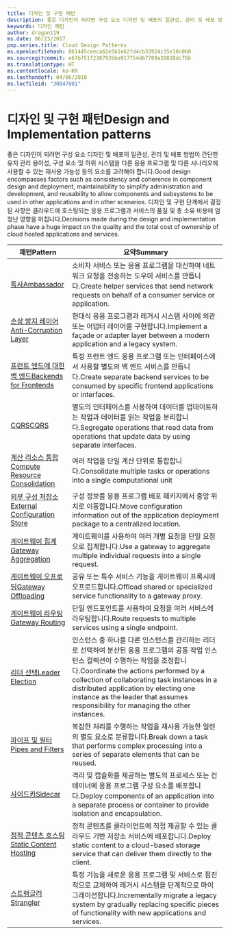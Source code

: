 ```yaml
---
title: 디자인 및 구현 패턴
description: 좋은 디자인이 되려면 구성 요소 디자인 및 배포의 일관성, 관리 및 배포 방법이 간단한 유지 관리 용이성, 구성 요소 및 하위 시스템을 다른 응용 프로그램 및 다른 시나리오에 사용할 수 있는 재사용 가능성 등의 요소를 고려해야 합니다. 디자인 및 구현 단계에서 결정된 사항은 클라우드에 호스팅되는 응용 프로그램과 서비스의 품질 및 총 소유 비용에 엄청난 영향을 미칩니다.
keywords: 디자인 패턴
author: dragon119
ms.date: 06/23/2017
pnp.series.title: Cloud Design Patterns
ms.openlocfilehash: 861445ceeca62e5b1e62fd4cb33924c35e10c0b0
ms.sourcegitcommit: e67b751f230792bba917754d67789a20810dc76b
ms.translationtype: HT
ms.contentlocale: ko-KR
ms.lasthandoff: 04/06/2018
ms.locfileid: "30847801"
---
```

# <a name="design-and-implementation-patterns"></a><span data-ttu-id="91225-105">디자인 및 구현 패턴</span><span class="sxs-lookup"><span data-stu-id="91225-105">Design and Implementation patterns</span></span>

<span data-ttu-id="91225-106">좋은 디자인이 되려면 구성 요소 디자인 및 배포의 일관성, 관리 및 배포 방법이 간단한 유지 관리 용이성, 구성 요소 및 하위 시스템을 다른 응용 프로그램 및 다른 시나리오에 사용할 수 있는 재사용 가능성 등의 요소를 고려해야 합니다.</span><span class="sxs-lookup"><span data-stu-id="91225-106">Good design encompasses factors such as consistency and coherence in component design and deployment, maintainability to simplify administration and development, and reusability to allow components and subsystems to be used in other applications and in other scenarios.</span></span> <span data-ttu-id="91225-107">디자인 및 구현 단계에서 결정된 사항은 클라우드에 호스팅되는 응용 프로그램과 서비스의 품질 및 총 소유 비용에 엄청난 영향을 미칩니다.</span><span class="sxs-lookup"><span data-stu-id="91225-107">Decisions made during the design and implementation phase have a huge impact on the quality and the total cost of ownership of cloud hosted applications and services.</span></span>


|                                <span data-ttu-id="91225-108">패턴</span><span class="sxs-lookup"><span data-stu-id="91225-108">Pattern</span></span>                                 |                                                                                                      <span data-ttu-id="91225-109">요약</span><span class="sxs-lookup"><span data-stu-id="91225-109">Summary</span></span>                                                                                                       |
|------------------------------------------------------------------------|--------------------------------------------------------------------------------------------------------------------------------------------------------------------------------------------------------------------|
|                     [<span data-ttu-id="91225-110">특사</span><span class="sxs-lookup"><span data-stu-id="91225-110">Ambassador</span></span>](../ambassador.md)                     |                                                         <span data-ttu-id="91225-111">소비자 서비스 또는 응용 프로그램을 대신하여 네트워크 요청을 전송하는 도우미 서비스를 만듭니다.</span><span class="sxs-lookup"><span data-stu-id="91225-111">Create helper services that send network requests on behalf of a consumer service or application.</span></span>                                                          |
|          [<span data-ttu-id="91225-112">손상 방지 레이어</span><span class="sxs-lookup"><span data-stu-id="91225-112">Anti-Corruption Layer</span></span>](../anti-corruption-layer.md)          |                                                               <span data-ttu-id="91225-113">현대식 응용 프로그램과 레거시 시스템 사이에 외관 또는 어댑터 레이어를 구현합니다.</span><span class="sxs-lookup"><span data-stu-id="91225-113">Implement a façade or adapter layer between a modern application and a legacy system.</span></span>                                                                |
|         [<span data-ttu-id="91225-114">프런트 엔드에 대한 백 엔드</span><span class="sxs-lookup"><span data-stu-id="91225-114">Backends for Frontends</span></span>](../backends-for-frontends.md)         |                                                          <span data-ttu-id="91225-115">특정 프런트 엔드 응용 프로그램 또는 인터페이스에서 사용할 별도의 백 엔드 서비스를 만듭니다.</span><span class="sxs-lookup"><span data-stu-id="91225-115">Create separate backend services to be consumed by specific frontend applications or interfaces.</span></span>                                                          |
|                           [<span data-ttu-id="91225-116">CQRS</span><span class="sxs-lookup"><span data-stu-id="91225-116">CQRS</span></span>](../cqrs.md)                           |                                                         <span data-ttu-id="91225-117">별도의 인터페이스를 사용하여 데이터를 업데이트하는 작업과 데이터를 읽는 작업을 분리합니다.</span><span class="sxs-lookup"><span data-stu-id="91225-117">Segregate operations that read data from operations that update data by using separate interfaces.</span></span>                                                         |
| [<span data-ttu-id="91225-118">계산 리소스 통합</span><span class="sxs-lookup"><span data-stu-id="91225-118">Compute Resource Consolidation</span></span>](../compute-resource-consolidation.md) |                                                                     <span data-ttu-id="91225-119">여러 작업을 단일 계산 단위로 통합합니다.</span><span class="sxs-lookup"><span data-stu-id="91225-119">Consolidate multiple tasks or operations into a single computational unit</span></span>                                                                      |
|   [<span data-ttu-id="91225-120">외부 구성 저장소</span><span class="sxs-lookup"><span data-stu-id="91225-120">External Configuration Store</span></span>](../external-configuration-store.md)   |                                                        <span data-ttu-id="91225-121">구성 정보를 응용 프로그램 배포 패키지에서 중앙 위치로 이동합니다.</span><span class="sxs-lookup"><span data-stu-id="91225-121">Move configuration information out of the application deployment package to a centralized location.</span></span>                                                         |
|            [<span data-ttu-id="91225-122">게이트웨이 집계</span><span class="sxs-lookup"><span data-stu-id="91225-122">Gateway Aggregation</span></span>](../gateway-aggregation.md)            |                                                                   <span data-ttu-id="91225-123">게이트웨이를 사용하여 여러 개별 요청을 단일 요청으로 집계합니다.</span><span class="sxs-lookup"><span data-stu-id="91225-123">Use a gateway to aggregate multiple individual requests into a single request.</span></span>                                                                   |
|             [<span data-ttu-id="91225-124">게이트웨이 오프로딩</span><span class="sxs-lookup"><span data-stu-id="91225-124">Gateway Offloading</span></span>](../gateway-offloading.md)             |                                                                      <span data-ttu-id="91225-125">공유 또는 특수 서비스 기능을 게이트웨이 프록시에 오프로드합니다.</span><span class="sxs-lookup"><span data-stu-id="91225-125">Offload shared or specialized service functionality to a gateway proxy.</span></span>                                                                       |
|                [<span data-ttu-id="91225-126">게이트웨이 라우팅</span><span class="sxs-lookup"><span data-stu-id="91225-126">Gateway Routing</span></span>](../gateway-routing.md)                |                                                                            <span data-ttu-id="91225-127">단일 엔드포인트를 사용하여 요청을 여러 서비스에 라우팅합니다.</span><span class="sxs-lookup"><span data-stu-id="91225-127">Route requests to multiple services using a single endpoint.</span></span>                                                                            |
|                [<span data-ttu-id="91225-128">리더 선택</span><span class="sxs-lookup"><span data-stu-id="91225-128">Leader Election</span></span>](../leader-election.md)                | <span data-ttu-id="91225-129">인스턴스 중 하나를 다른 인스턴스를 관리하는 리더로 선택하여 분산된 응용 프로그램의 공동 작업 인스턴스 컬렉션이 수행하는 작업을 조정합니다.</span><span class="sxs-lookup"><span data-stu-id="91225-129">Coordinate the actions performed by a collection of collaborating task instances in a distributed application by electing one instance as the leader that assumes responsibility for managing the other instances.</span></span> |
|              [<span data-ttu-id="91225-130">파이프 및 필터</span><span class="sxs-lookup"><span data-stu-id="91225-130">Pipes and Filters</span></span>](../pipes-and-filters.md)              |                                                     <span data-ttu-id="91225-131">복잡한 처리를 수행하는 작업을 재사용 가능한 일련의 별도 요소로 분류합니다.</span><span class="sxs-lookup"><span data-stu-id="91225-131">Break down a task that performs complex processing into a series of separate elements that can be reused.</span></span>                                                      |
|                        [<span data-ttu-id="91225-132">사이드카</span><span class="sxs-lookup"><span data-stu-id="91225-132">Sidecar</span></span>](../sidecar.md)                        |                                                  <span data-ttu-id="91225-133">격리 및 캡슐화를 제공하는 별도의 프로세스 또는 컨테이너에 응용 프로그램 구성 요소를 배포합니다.</span><span class="sxs-lookup"><span data-stu-id="91225-133">Deploy components of an application into a separate process or container to provide isolation and encapsulation.</span></span>                                                  |
|         [<span data-ttu-id="91225-134">정적 콘텐츠 호스팅</span><span class="sxs-lookup"><span data-stu-id="91225-134">Static Content Hosting</span></span>](../static-content-hosting.md)         |                                                        <span data-ttu-id="91225-135">정적 콘텐츠를 클라이언트에 직접 제공할 수 있는 클라우드 기반 저장소 서비스에 배포합니다.</span><span class="sxs-lookup"><span data-stu-id="91225-135">Deploy static content to a cloud-based storage service that can deliver them directly to the client.</span></span>                                                        |
|                      [<span data-ttu-id="91225-136">스트랭글러</span><span class="sxs-lookup"><span data-stu-id="91225-136">Strangler</span></span>](../strangler.md)                      |                                         <span data-ttu-id="91225-137">특정 기능을 새로운 응용 프로그램 및 서비스로 점진적으로 교체하여 레거시 시스템을 단계적으로 마이그레이션합니다.</span><span class="sxs-lookup"><span data-stu-id="91225-137">Incrementally migrate a legacy system by gradually replacing specific pieces of functionality with new applications and services.</span></span>                                          |

